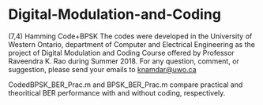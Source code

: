 # Digital-Modulation-and-Coding
(7,4) Hamming Code+BPSK
The codes were developed in the University of Western Ontario, department of Computer and Electrical Engineering as the project of Digital Modulation and Coding Course offered by Professor Raveendra K. Rao during Summer 2018.
For any question, comment, or suggestion, please send your emails to knamdar@uwo.ca

CodedBPSK_BER_Prac.m and BPSK_BER_Prac.m compare practical and theoritical BER performance with and without coding, respectively.
